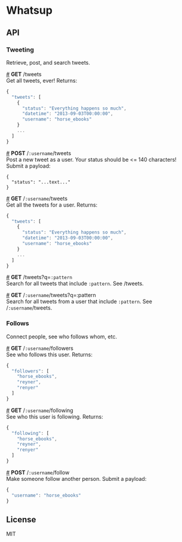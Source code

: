 # Whatsup

## API

### Tweeting
Retrieve, post, and search tweets.

&#x20;<a href="#api-GET-tweets" name="api-GET-tweets">#</a> <b>GET</b> /tweets  
Get all tweets, ever! Returns: 

```js
{
  "tweets": [
    {
      "status": "Everything happens so much",
      "datetime": "2013-09-03T00:00:00",
      "username": "horse_ebooks" 
    }
    ...
  ]
}
```

&#x20;<a href="#api-POST-username-tweets" name="api-POST-username-tweets">#</a> <b>POST</b> /`:username`/tweets  
Post a new tweet as a user. Your status should be <= 140 characters! Submit a payload:

```
{
  "status": "...text..."
}
```

&#x20;<a href="#api-GET-username-tweets" name="api-GET-username-tweets">#</a> <b>GET</b> /`:username`/tweets  
Get all the tweets for a user. Returns:

```js
{
  "tweets": [
    {
      "status": "Everything happens so much",
      "datetime": "2013-09-03T00:00:00",
      "username": "horse_ebooks" 
    }
    ...
  ]
}
```

&#x20;<a href="#api-GET-tweets-q-pattern" name="api-GET-tweets-q-pattern">#</a> <b>GET</b> /tweets?q=`:pattern`  
Search for all tweets that include `:pattern`. See /tweets.

&#x20;<a href="#api-GET-username-tweets-q-pattern" name="api-GET-username-tweets-q-pattern">#</a> <b>GET</b> /`:username`/tweets?q=:pattern  
Search for all tweets from a user that include `:pattern`. See /`:username`/tweets.

### Follows
Connect people, see who follows whom, etc.

&#x20;<a href="#api-GET-username-followers" name="api-GET-username-followers">#</a> <b>GET</b> /`:username`/followers  
See who follows this user. Returns:

```js
{
  "followers": [
    "horse_ebooks",
    "reyner",
    "renyer"
  ]
}
```

&#x20;<a href="#api-GET-username-following" name="api-GET-username-following">#</a> <b>GET</b> /`:username`/following  
See who this user is following. Returns:

```js
{
  "following": [
    "horse_ebooks",
    "reyner",
    "renyer"
  ]
}
```

&#x20;<a href="#api-POST-username-follow" name="api-POST-username-follow">#</a> <b>POST</b> /`:username`/follow  
Make someone follow another person. Submit a payload:

```js
{
  "username": "horse_ebooks"
}
```


## License

MIT